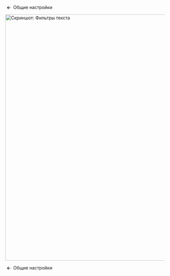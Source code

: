 <!-- Filename: Help4.x:Site_Global_Configuration_Text_Filters / Display title: Общие настройки: Фильтры текста -->

 **←**  Общие
настройки

<img
src="https://docs.joomla.org/images/thumb/9/93/Help-4x-Global-Configuration-textfilters-subscreen-ru.png/800px-Help-4x-Global-Configuration-textfilters-subscreen-ru.png"
decoding="async"
srcset="https://docs.joomla.org/images/thumb/9/93/Help-4x-Global-Configuration-textfilters-subscreen-ru.png/1200px-Help-4x-Global-Configuration-textfilters-subscreen-ru.png 1.5x, https://docs.joomla.org/images/thumb/9/93/Help-4x-Global-Configuration-textfilters-subscreen-ru.png/1600px-Help-4x-Global-Configuration-textfilters-subscreen-ru.png 2x"
data-file-width="1858" data-file-height="1800" width="800" height="775"
alt="Скриншот: Фильтры текста" />

 **←**  Общие
настройки
